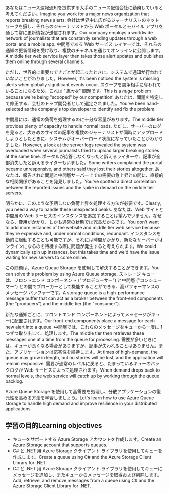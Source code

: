 <span data-ttu-id="00637-101">あなたはニュース速報通知を提供する大手のニュース配信会社に勤務していると考えてください。</span><span class="sxs-lookup"><span data-stu-id="00637-101">Imagine you work for a major news organization that reports breaking news alerts.</span></span> <span data-ttu-id="00637-102">会社は世界中に広がるジャーナリストのネットワークを擁し、それらのジャーナリストから Web ポータルとモバイル アプリを通して常に更新情報が送信されます。</span><span class="sxs-lookup"><span data-stu-id="00637-102">Our company employs a worldwide network of journalists that are constantly sending updates through a web portal and a mobile app.</span></span> <span data-ttu-id="00637-103">中間層である Web サービス レイヤーでは、それらの通知の更新情報を受け取り、複数のチャネルを通じてオンラインに公開します。</span><span class="sxs-lookup"><span data-stu-id="00637-103">A middle tier web service layer then takes those alert updates and publishes them online through several channels.</span></span>

<span data-ttu-id="00637-104">ただし、世界的に重要なできごとが起こったときに、システムで通知が行われていないことがわりました。</span><span class="sxs-lookup"><span data-stu-id="00637-104">However, it's been noticed the system is missing alerts when globally significant events occur.</span></span> <span data-ttu-id="00637-105">スクープを競争相手に奪われていることになるため、これは "_重大な_" 問題です。</span><span class="sxs-lookup"><span data-stu-id="00637-105">This is a _huge_ problem because we're being "scooped" by our competition!</span></span> <span data-ttu-id="00637-106">あなたは、問題を特定して修正する、会社のトップ開発者として選定されました。</span><span class="sxs-lookup"><span data-stu-id="00637-106">You've been hand-selected as the company's top developer to identify and fix the problem.</span></span>

<span data-ttu-id="00637-107">中間層には、通常の負荷を処理するのに十分な容量があります。</span><span class="sxs-lookup"><span data-stu-id="00637-107">The middle tier provides plenty of capacity to handle normal loads.</span></span> <span data-ttu-id="00637-108">ただし、サーバーのログを見ると、大きめのサイズの記事を複数のジャーナリストが同時にアップロードしようとしたときに、システムがオーバーロード状態になっていたことがわかりました。</span><span class="sxs-lookup"><span data-stu-id="00637-108">However, a look at the server logs revealed the system was overloaded when several journalists tried to upload larger breaking stories at the same time.</span></span> <span data-ttu-id="00637-109">ポータルが応答しなくなったと訴えるライターや、記事が全部消失したと訴えるライターもいました。</span><span class="sxs-lookup"><span data-stu-id="00637-109">Some writers complained the portal became unresponsive, and others said they lost their stories altogether.</span></span> <span data-ttu-id="00637-110">あなたは、報告された問題と中間層サーバー上での需要の急上昇との間に、直接的な相関関係があることを発見しました。</span><span class="sxs-lookup"><span data-stu-id="00637-110">You've spotted a direct correlation between the reported issues and the spike in demand on the middle tier servers.</span></span>

<span data-ttu-id="00637-111">明らかに、このような予期しない負荷上昇を処理する方法が必要です。</span><span class="sxs-lookup"><span data-stu-id="00637-111">Clearly, you need a way to handle these unexpected peaks.</span></span> <span data-ttu-id="00637-112">あなたは、Web サイトと中間層の Web サービスのインスタンスを追加することは望んでいません。なぜなら、費用がかかり、しかも通常の状態では冗長だからです。</span><span class="sxs-lookup"><span data-stu-id="00637-112">You don't want to add more instances of the website and middle tier web service because they're expensive and, under normal conditions, redundant.</span></span> <span data-ttu-id="00637-113">インスタンスを動的に起動することも可能ですが、それには時間がかかり、新たなサーバーがオンラインになるのを待機する際に問題が発生すると考えられます。</span><span class="sxs-lookup"><span data-stu-id="00637-113">We could dynamically spin up instances, but this takes time and we'd have the issue waiting for new servers to come online.</span></span>

<span data-ttu-id="00637-114">この問題は、Azure Queue Storage を使用して解決することができます。</span><span class="sxs-lookup"><span data-stu-id="00637-114">You can solve this problem by using Azure Queue storage.</span></span> <span data-ttu-id="00637-115">ストレージ キューは、フロントエンド コンポーネント ("プロデューサー") と中間層 ("コンシューマー") との間でブローカーとして機能することができる、高パフォーマンスのメッセージ バッファーです。</span><span class="sxs-lookup"><span data-stu-id="00637-115">A storage queue is a high-performance message buffer that can act as a broker between the front-end components (the "producers") and the middle tier (the "consumer").</span></span> 

<span data-ttu-id="00637-116">新たな通知ごとに、フロントエンド コンポーネントによってメッセージがキューに配置されます。</span><span class="sxs-lookup"><span data-stu-id="00637-116">Our front-end components place a message for each new alert into a queue.</span></span> <span data-ttu-id="00637-117">中間層では、これらのメッセージをキューから一度に 1 つずつ取り出して、処理します。</span><span class="sxs-lookup"><span data-stu-id="00637-117">The middle tier then retrieves these messages one at a time from the queue for processing.</span></span> <span data-ttu-id="00637-118">需要が多いときには、キューが長くなる場合がありますが、記事が失われることはありません。また、アプリケーションは応答性を維持します。</span><span class="sxs-lookup"><span data-stu-id="00637-118">At times of high-demand, the queue may grow in length, but no stories will be lost, and the application will remain responsive.</span></span> <span data-ttu-id="00637-119">需要が通常のレベルに戻ると、たまっているキューのバックログが Web サービスによって処理されます。</span><span class="sxs-lookup"><span data-stu-id="00637-119">When demand drops back to normal levels, the web service will catch up by working through the queue backlog.</span></span>

<span data-ttu-id="00637-120">Azure Queue Storage を使用して高需要を処理し、分散アプリケーションの復元性を高める方法を学習しましょう。</span><span class="sxs-lookup"><span data-stu-id="00637-120">Let's learn how to use Azure Queue storage to handle high demand and improve resilience in your distributed applications.</span></span>

## <a name="learning-objectives"></a><span data-ttu-id="00637-121">学習の目的</span><span class="sxs-lookup"><span data-stu-id="00637-121">Learning objectives</span></span>

- <span data-ttu-id="00637-122">キューをサポートする Azure Storage アカウントを作成します。</span><span class="sxs-lookup"><span data-stu-id="00637-122">Create an Azure Storage account that supports queues.</span></span>
- <span data-ttu-id="00637-123">C# と .NET 用 Azure Storage クライアント ライブラリを使用してキューを作成します。</span><span class="sxs-lookup"><span data-stu-id="00637-123">Create a queue using C# and the Azure Storage Client Library for .NET.</span></span>
- <span data-ttu-id="00637-124">C# と .NET 用 Azure Storage クライアント ライブラリを使用してキューにメッセージを追加し、またキューからメッセージを取得および削除します。</span><span class="sxs-lookup"><span data-stu-id="00637-124">Add, retrieve, and remove messages from a queue using C# and the Azure Storage Client Library for .NET.</span></span>